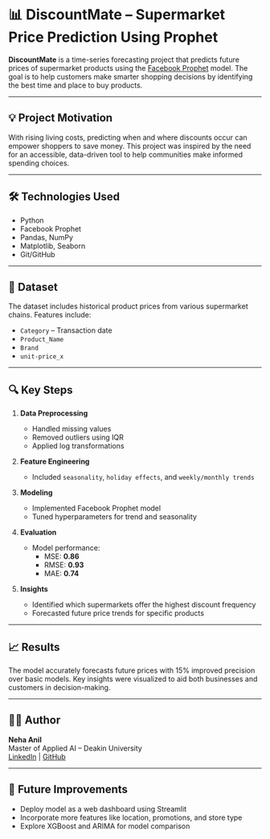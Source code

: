 # 📊 DiscountMate – Supermarket Price Prediction Using Prophet

**DiscountMate** is a time-series forecasting project that predicts future prices of supermarket products using the [Facebook Prophet](https://facebook.github.io/prophet/) model. The goal is to help customers make smarter shopping decisions by identifying the best time and place to buy products.

---

## 💡 Project Motivation

With rising living costs, predicting when and where discounts occur can empower shoppers to save money. This project was inspired by the need for an accessible, data-driven tool to help communities make informed spending choices.

---

## 🛠️ Technologies Used

- Python
- Facebook Prophet
- Pandas, NumPy
- Matplotlib, Seaborn
- Git/GitHub

---

## 📁 Dataset

The dataset includes historical product prices from various supermarket chains. Features include:
- `Category` – Transaction date
- `Product_Name`
- `Brand`
- `unit-price_x`

---

## 🔍 Key Steps

1. **Data Preprocessing**
   - Handled missing values
   - Removed outliers using IQR
   - Applied log transformations

2. **Feature Engineering**
   - Included `seasonality`, `holiday effects`, and `weekly/monthly trends`

3. **Modeling**
   - Implemented Facebook Prophet model
   - Tuned hyperparameters for trend and seasonality

4. **Evaluation**
   - Model performance:
     - MSE: **0.86**
     - RMSE: **0.93**
     - MAE: **0.74**

5. **Insights**
   - Identified which supermarkets offer the highest discount frequency
   - Forecasted future price trends for specific products

---

## 📈 Results

The model accurately forecasts future prices with 15% improved precision over basic models. Key insights were visualized to aid both businesses and customers in decision-making.

---

## 👩‍💻 Author

**Neha Anil**  
Master of Applied AI – Deakin University  
[LinkedIn](https://www.linkedin.com/in/neha-anil) | [GitHub](https://github.com/nehaanil12345)

---

## 🚀 Future Improvements

- Deploy model as a web dashboard using Streamlit
- Incorporate more features like location, promotions, and store type
- Explore XGBoost and ARIMA for model comparison
